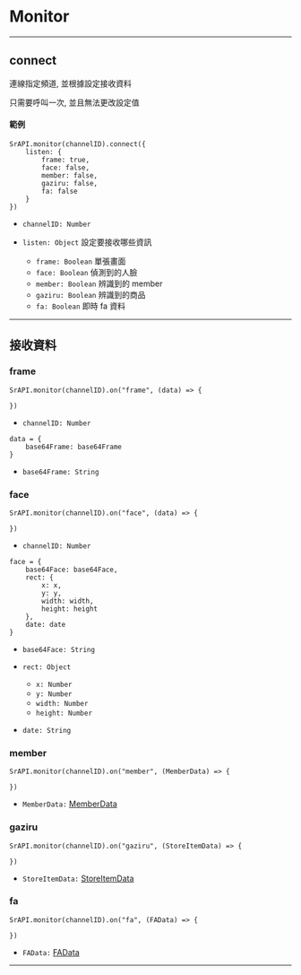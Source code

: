 # Monitor

---

## connect

連線指定頻道, 並根據設定接收資料

只需要呼叫一次, 並且無法更改設定值

#### 範例

```
SrAPI.monitor(channelID).connect({
    listen: {
        frame: true, 
        face: false, 
        member: false, 
        gaziru: false, 
        fa: false
    }
})
```

- `channelID: Number`

- `listen: Object`      設定要接收哪些資訊
  - `frame: Boolean`    單張畫面
  - `face: Boolean`     偵測到的人臉
  - `member: Boolean`   辨識到的 member
  - `gaziru: Boolean`   辨識到的商品
  - `fa: Boolean`       即時 fa 資料

---

## 接收資料

### frame

```
SrAPI.monitor(channelID).on("frame", (data) => {

})
```

- `channelID: Number`

```
data = {
    base64Frame: base64Frame
}
```

- `base64Frame: String`


### face

```
SrAPI.monitor(channelID).on("face", (data) => {

})
```

- `channelID: Number`

```
face = {
    base64Face: base64Face,
    rect: { 
        x: x, 
        y: y, 
        width: width, 
        height: height 
    },
    date: date
}
```

- `base64Face: String`

- `rect: Object`
  - `x: Number`
  - `y: Number`
  - `width: Number`
  - `height: Number`

- `date: String`

### member

```
SrAPI.monitor(channelID).on("member", (MemberData) => {

})
```

- `MemberData:` [MemberData](https://github.com/Org08/sdb-nexus/blob/master/docs/API/SrAPI/MemberData.md)

### gaziru

```
SrAPI.monitor(channelID).on("gaziru", (StoreItemData) => {

})
```

- `StoreItemData:` [StoreItemData](https://github.com/Org08/sdb-nexus/blob/master/docs/API/SrAPI/StoreItemData.md)

### fa

```
SrAPI.monitor(channelID).on("fa", (FAData) => {

})
```

- `FAData:` [FAData](https://github.com/Org08/sdb-nexus/blob/master/docs/API/SrAPI/FAData.md)

---
